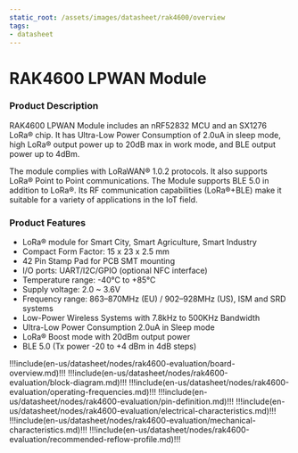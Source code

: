 ```yaml
---
static_root: /assets/images/datasheet/rak4600/overview
tags:
- datasheet
---
```


# RAK4600 LPWAN Module

<rk-img
  :src="`${$frontmatter.static_root}/yb23mhfij8dwh5muoavk.png`"
  width="45%"
  figure-number="1"
  caption="RAK4600 LPWAN Module"
/>

### Product Description

RAK4600 LPWAN Module includes an nRF52832 MCU and an SX1276 LoRa® chip. It has Ultra-Low Power Consumption of 2.0uA in sleep mode, high LoRa® output power up to 20dB max in work mode, and BLE output power up to 4dBm.

The module complies with LoRaWAN® 1.0.2 protocols. It also supports LoRa® Point to Point communications. The Module supports BLE 5.0 in addition to LoRa®. Its RF communication capabilities (LoRa®+BLE) make it suitable for a variety of applications in the IoT field.

### Product Features

- LoRa® module for Smart City, Smart Agriculture, Smart Industry
- Compact Form Factor: 15 x 23 x 2.5 mm
- 42 Pin Stamp Pad for PCB SMT mounting
- I/O ports: UART/I2C/GPIO (optional NFC interface)
- Temperature range: -40°C to +85°C
- Supply voltage: 2.0 ~ 3.6V
- Frequency range: 863–870MHz (EU) / 902–928MHz (US), ISM and SRD systems
- Low-Power Wireless Systems with 7.8kHz to 500KHz Bandwidth
- Ultra-Low Power Consumption 2.0uA in Sleep mode
- LoRa® Boost mode with 20dBm output power
- BLE 5.0 (Tx power -20 to +4 dBm in 4dB steps)

!!!include(en-us/datasheet/nodes/rak4600-evaluation/board-overview.md)!!!
!!!include(en-us/datasheet/nodes/rak4600-evaluation/block-diagram.md)!!!
!!!include(en-us/datasheet/nodes/rak4600-evaluation/operating-frequencies.md)!!!
!!!include(en-us/datasheet/nodes/rak4600-evaluation/pin-definition.md)!!!
!!!include(en-us/datasheet/nodes/rak4600-evaluation/electrical-characteristics.md)!!!
!!!include(en-us/datasheet/nodes/rak4600-evaluation/mechanical-characteristics.md)!!!
!!!include(en-us/datasheet/nodes/rak4600-evaluation/recommended-reflow-profile.md)!!!